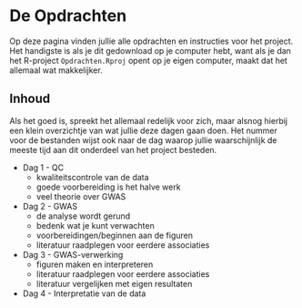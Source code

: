 # De Opdrachten

Op deze pagina vinden jullie alle opdrachten en instructies voor het project.
Het handigste is als je dit gedownload op je computer hebt, want als je dan het R-project `Opdrachten.Rproj` opent op je eigen computer, maakt dat het allemaal wat makkelijker.

## Inhoud

Als het goed is, spreekt het allemaal redelijk voor zich, maar alsnog hierbij een klein overzichtje van wat jullie deze dagen gaan doen. Het nummer voor de bestanden wijst ook naar de dag waarop jullie waarschijnlijk de meeste tijd aan dit onderdeel van het project besteden.

* Dag 1 - QC
  * kwaliteitscontrole van de data
  * goede voorbereiding is het halve werk
  * veel theorie over GWAS
* Dag 2 - GWAS
  * de analyse wordt gerund
  * bedenk wat je kunt verwachten
  * voorbereidingen/beginnen aan de figuren
  * literatuur raadplegen voor eerdere associaties
* Dag 3 - GWAS-verwerking
  * figuren maken en interpreteren
  * literatuur raadplegen voor eerdere associaties
  * literatuur vergelijken met eigen resultaten
* Dag 4 - Interpretatie van de data
